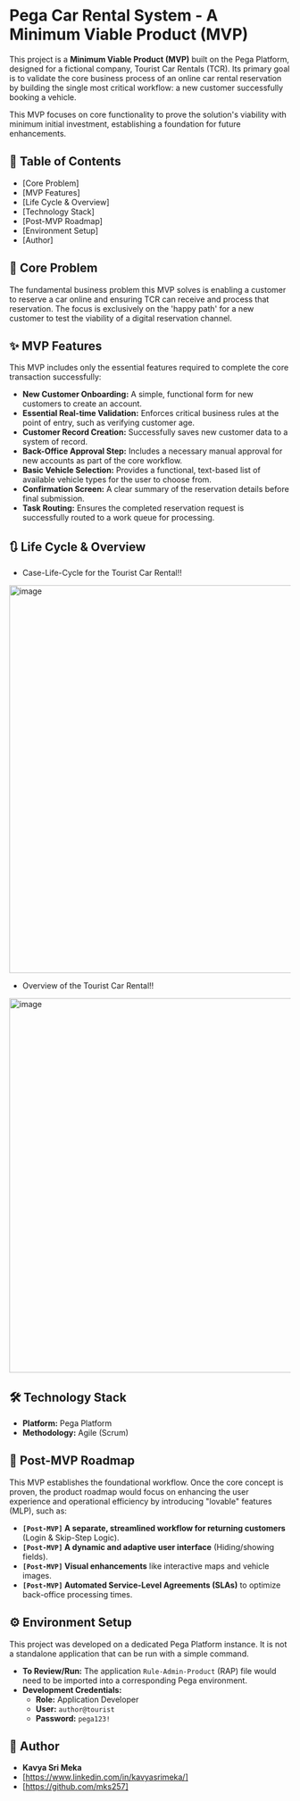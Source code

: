 # Pega Car Rental System - A Minimum Viable Product (MVP)

This project is a **Minimum Viable Product (MVP)** built on the Pega Platform, designed for a fictional company, Tourist Car Rentals (TCR). Its primary goal is to validate the core business process of an online car rental reservation by building the single most critical workflow: a new customer successfully booking a vehicle.

This MVP focuses on core functionality to prove the solution's viability with minimum initial investment, establishing a foundation for future enhancements.

## 📝 Table of Contents

  - [Core Problem]
  - [MVP Features]
  - [Life Cycle & Overview]
  - [Technology Stack]
  - [Post-MVP Roadmap]
  - [Environment Setup]
  - [Author]

## 🎯 Core Problem

The fundamental business problem this MVP solves is enabling a customer to reserve a car online and ensuring TCR can receive and process that reservation. The focus is exclusively on the 'happy path' for a new customer to test the viability of a digital reservation channel.

## ✨ MVP Features

This MVP includes only the essential features required to complete the core transaction successfully:

  * **New Customer Onboarding:** A simple, functional form for new customers to create an account.
  * **Essential Real-time Validation:** Enforces critical business rules at the point of entry, such as verifying customer age.
  * **Customer Record Creation:** Successfully saves new customer data to a system of record.
  * **Back-Office Approval Step:** Includes a necessary manual approval for new accounts as part of the core workflow.
  * **Basic Vehicle Selection:** Provides a functional, text-based list of available vehicle types for the user to choose from.
  * **Confirmation Screen:** A clear summary of the reservation details before final submission.
  * **Task Routing:** Ensures the completed reservation request is successfully routed to a work queue for processing.
## 🔃 Life Cycle & Overview

* Case-Life-Cycle for the Tourist Car Rental!!
  
<img width="695" alt="image" src="https://github.com/user-attachments/assets/2c795278-f133-45bc-9874-81675dfa0bba" />

* Overview of the Tourist Car Rental!!
  
<img width="671" alt="image" src="https://github.com/user-attachments/assets/ff302e49-4768-48fe-8c01-631117a8a03c" />


## 🛠️ Technology Stack

  * **Platform:** Pega Platform
  * **Methodology:** Agile (Scrum)

## 🚀 Post-MVP Roadmap

This MVP establishes the foundational workflow. Once the core concept is proven, the product roadmap would focus on enhancing the user experience and operational efficiency by introducing "lovable" features (MLP), such as:

  * **`[Post-MVP]` A separate, streamlined workflow for returning customers** (Login & Skip-Step Logic).
  * **`[Post-MVP]` A dynamic and adaptive user interface** (Hiding/showing fields).
  * **`[Post-MVP]` Visual enhancements** like interactive maps and vehicle images.
  * **`[Post-MVP]` Automated Service-Level Agreements (SLAs)** to optimize back-office processing times.

## ⚙️ Environment Setup

This project was developed on a dedicated Pega Platform instance. It is not a standalone application that can be run with a simple command.

  * **To Review/Run:** The application `Rule-Admin-Product` (RAP) file would need to be imported into a corresponding Pega environment.
  * **Development Credentials:**
      * **Role:** Application Developer
      * **User:** `author@tourist`
      * **Password:** `pega123!`

## 👤 Author

  * **Kavya Sri Meka**
  * [https://www.linkedin.com/in/kavyasrimeka/]
  * [https://github.com/mks257]
